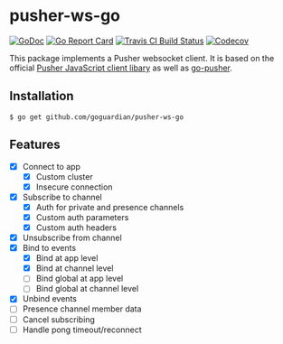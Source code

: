 # pusher-ws-go

[![GoDoc](https://godoc.org/github.com/goguardian/pusher-ws-go?status.svg)](https://godoc.org/github.com/goguardian/pusher-ws-go)
[![Go Report Card](https://goreportcard.com/badge/github.com/goguardian/pusher-ws-go)](https://goreportcard.com/report/github.com/goguardian/pusher-ws-go)
[![Travis CI Build Status](https://travis-ci.org/goguardian/pusher-ws-go.svg?branch=master)](https://travis-ci.org/goguardian/pusher-ws-go)
[![Codecov](https://codecov.io/gh/goguardian/pusher-ws-go/branch/master/graph/badge.svg)](https://codecov.io/gh/goguardian/pusher-ws-go)

This package implements a Pusher websocket client. It is based on the official [Pusher JavaScript client libary](https://github.com/pusher/pusher-js) as well as [go-pusher](https://github.com/toorop/go-pusher).

## Installation
	$ go get github.com/goguardian/pusher-ws-go

## Features

* [x] Connect to app
	* [x] Custom cluster
	* [x] Insecure connection
* [x] Subscribe to channel
	* [x] Auth for private and presence channels
	* [x] Custom auth parameters
	* [x] Custom auth headers
* [x] Unsubscribe from channel
* [x] Bind to events
	* [x] Bind at app level
	* [x] Bind at channel level
	* [ ] Bind global at app level
	* [ ] Bind global at channel level
* [x] Unbind events
* [ ] Presence channel member data
* [ ] Cancel subscribing
* [ ] Handle pong timeout/reconnect

